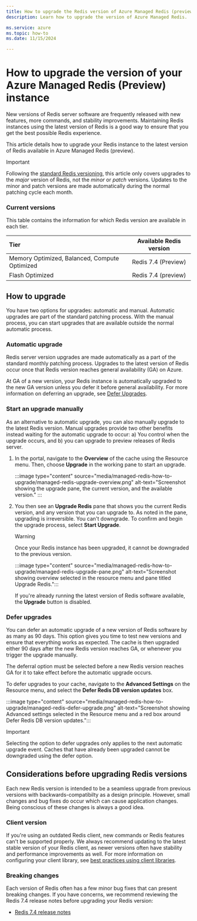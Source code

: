 ```yaml
---
title: How to upgrade the Redis version of Azure Managed Redis (preview)
description: Learn how to upgrade the version of Azure Managed Redis.

ms.service: azure
ms.topic: how-to
ms.date: 11/15/2024

---
```


# How to upgrade the version of your Azure Managed Redis (Preview) instance

New versions of Redis server software are frequently released with new features, more commands, and stability improvements. Maintaining Redis instances using the latest version of Redis is a good way to ensure that you get the best possible Redis experience.

This article details how to upgrade your Redis instance to the latest version of Redis available in Azure Managed Redis (preview).

> [!IMPORTANT]
> Following the [standard Redis versioning](https://redis.io/docs/about/releases/), this article only covers upgrades to the _major_ version of Redis, not the _minor_ or _patch_ versions. Updates to the minor and patch versions are made automatically during the normal patching cycle each month.
>

### Current versions

This table contains the information for which Redis version are available in each tier.

| Tier                         |        Available Redis version       |
|:------------------------------------------------- |:------------------------------------:|
| Memory Optimized, Balanced, Compute Optimized     |   Redis 7.4 (Preview) |
| Flash Optimized | Redis 7.4 (preview)  |

## How to upgrade

You have two options for upgrades: automatic and manual. Automatic upgrades are part of the standard patching process. With the manual process, you can start upgrades that are available outside the normal automatic process.

### Automatic upgrade

Redis server version upgrades are made automatically as a part of the standard monthly patching process. Upgrades to the latest version of Redis occur once that Redis version reaches general availability (GA) on Azure.

At GA of a new version, your Redis instance is automatically upgraded to the new GA version unless you defer it before general availability. For more information on deferring an upgrade, see [Defer Upgrades](#defer-upgrades).

### Start an upgrade manually

As an alternative to automatic upgrade, you can also manually upgrade to the latest Redis version. Manual upgrades provide two other benefits instead waiting for the automatic upgrade to occur: a) You control when the upgrade occurs, and b) you can upgrade to preview releases of Redis server.

1. In the portal, navigate to the **Overview** of the cache using the Resource menu. Then, choose **Upgrade** in the working pane to start an upgrade.

    :::image type="content" source="media/managed-redis-how-to-upgrade/managed-redis-upgrade-overview.png" alt-text="Screenshot showing the upgrade pane, the current version, and the available version." :::

1. You then see an **Upgrade Redis** pane that shows you the current Redis version, and any version that you can upgrade to. As noted in the pane, upgrading is irreversible. You can't downgrade. To confirm and begin the upgrade process, select **Start Upgrade**.

    > [!WARNING]
    > Once your Redis instance has been upgraded, it cannot be downgraded to the previous version.
    >

    :::image type="content" source="media/managed-redis-how-to-upgrade/managed-redis-upgrade-pane.png" alt-text="Screenshot showing overview selected in the resource menu and pane titled Upgrade Redis.":::

    If you're already running the latest version of Redis software available, the **Upgrade** button is disabled.

### Defer upgrades

You can defer an automatic upgrade of a new version of Redis software by as many as 90 days. This option gives you time to test new versions and ensure that everything works as expected. The cache is then upgraded either 90 days after the new Redis version reaches GA, or whenever you trigger the upgrade manually.

The deferral option must be selected before a new Redis version reaches GA for it to take effect before the automatic upgrade occurs.

To defer upgrades to your cache, navigate to the **Advanced Settings** on the Resource menu, and select the **Defer Redis DB version updates** box.

:::image type="content" source="media/managed-redis-how-to-upgrade/managed-redis-defer-upgrade.png" alt-text="Screenshot showing Advanced settings selected in the Resource menu and a red box around Defer Redis DB version updates.":::

> [!IMPORTANT]
> Selecting the option to defer upgrades only applies to the next automatic upgrade event. Caches that have already been upgraded cannot be downgraded using the defer option.
>

## Considerations before upgrading Redis versions

Each new Redis version is intended to be a seamless upgrade from previous versions with backwards-compatibilty as a design principle. However, small changes and bug fixes do occur which can cause application changes. Being conscious of these changes is always a good idea.

### Client version

If you're using an outdated Redis client, new commands or Redis features can't be supported properly. We always recommend updating to the latest stable version of your Redis client, as newer versions often have stability and performance improvements as well. For more information on configuring your client library, see [best practices using client libraries](../cache-best-practices-client-libraries.md).

### Breaking changes

Each version of Redis often has a few minor bug fixes that can present breaking changes. If you have concerns, we recommend reviewing the Redis 7.4 release notes before upgrading your Redis version:

- [Redis 7.4 release notes](https://raw.githubusercontent.com/redis/redis/7.4/00-RELEASENOTES)
